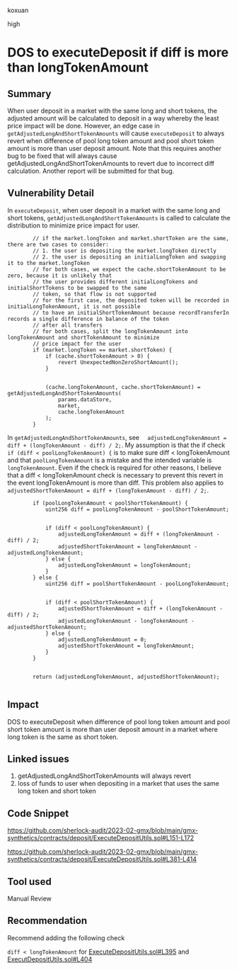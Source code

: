koxuan

high

# DOS to executeDeposit if diff is more than longTokenAmount

## Summary
When user deposit in a market with the same long and short tokens, the adjusted amount will be calculated to deposit in a way whereby the least price impact will be done. However, an edge case in `getAdjustedLongAndShortTokenAmounts` will cause `executeDeposit` to always revert when difference of pool long token amount and pool short token amount is more than user deposit amount. Note that this requires another bug to be fixed that will always cause getAdjustedLongAndShortTokenAmounts to revert due to incorrect diff calculation. Another report will be submitted for that bug.

## Vulnerability Detail
In `executeDeposit`, when user deposit in a market with the same long and short tokens,  `getAdjustedLongAndShortTokenAmounts` is called to calculate the distribution to minimize price impact for user.
```solidity
        // if the market.longToken and market.shortToken are the same, there are two cases to consider:
        // 1. the user is depositing the market.longToken directly
        // 2. the user is depositing an initialLongToken and swapping it to the market.longToken
        // for both cases, we expect the cache.shortTokenAmount to be zero, because it is unlikely that
        // the user provides different initialLongTokens and initialShortTokens to be swapped to the same
        // token, so that flow is not supported
        // for the first case, the deposited token will be recorded in initialLongTokenAmount, it is not possible
        // to have an initialShortTokenAmount because recordTransferIn records a single difference in balance of the token
        // after all transfers
        // for both cases, split the longTokenAmount into longTokenAmount and shortTokenAmount to minimize
        // price impact for the user
        if (market.longToken == market.shortToken) {
            if (cache.shortTokenAmount > 0) {
                revert UnexpectedNonZeroShortAmount();
            }


            (cache.longTokenAmount, cache.shortTokenAmount) = getAdjustedLongAndShortTokenAmounts(
                params.dataStore,
                market,
                cache.longTokenAmount
            );
        }
```


In `getAdjustedLongAndShortTokenAmounts`, see `  adjustedLongTokenAmount = diff + (longTokenAmount - diff) / 2;`. My assumption is that the if check ` if (diff < poolLongTokenAmount) {` is to make sure diff < longTokenAmount and that `poolLongTokenAmount` is a mistake and the intended variable is `longTokenAmount`. Even if the check is required for other reasons, I believe that a diff < longTokenAmount check is necessary to prevent this revert in the event longTokenAmount is more than diff. This problem also applies to `adjustedShortTokenAmount = diff + (longTokenAmount - diff) / 2;`. 

```solidity
        if (poolLongTokenAmount < poolShortTokenAmount) {
            uint256 diff = poolLongTokenAmount - poolShortTokenAmount;


            if (diff < poolLongTokenAmount) {
                adjustedLongTokenAmount = diff + (longTokenAmount - diff) / 2;
                adjustedShortTokenAmount = longTokenAmount - adjustedLongTokenAmount;
            } else {
                adjustedLongTokenAmount = longTokenAmount;
            }
        } else {
            uint256 diff = poolShortTokenAmount - poolLongTokenAmount;


            if (diff < poolShortTokenAmount) {
                adjustedShortTokenAmount = diff + (longTokenAmount - diff) / 2;
                adjustedLongTokenAmount - longTokenAmount - adjustedShortTokenAmount;
            } else {
                adjustedLongTokenAmount = 0;
                adjustedShortTokenAmount = longTokenAmount;
            }
        }


        return (adjustedLongTokenAmount, adjustedShortTokenAmount);


```



## Impact
DOS to executeDeposit when difference of pool long token amount and pool short token amount is more than user deposit amount in a market where long token is the same as short token.

## Linked issues 
1. getAdjustedLongAndShortTokenAmounts will always revert  
2. loss of funds to user when depositing in a market that uses the same long token and short token 

## Code Snippet
https://github.com/sherlock-audit/2023-02-gmx/blob/main/gmx-synthetics/contracts/deposit/ExecuteDepositUtils.sol#L151-L172

https://github.com/sherlock-audit/2023-02-gmx/blob/main/gmx-synthetics/contracts/deposit/ExecuteDepositUtils.sol#L381-L414
## Tool used

Manual Review

## Recommendation
Recommend adding the following check

`diff < longTokenAmount` for [ExecuteDepositUtils.sol#L395](https://github.com/sherlock-audit/2023-02-gmx/blob/main/gmx-synthetics/contracts/deposit/ExecuteDepositUtils.sol#L395) and [ExecutDepositUtils.sol#L404](https://github.com/sherlock-audit/2023-02-gmx/blob/main/gmx-synthetics/contracts/deposit/ExecuteDepositUtils.sol#L404)